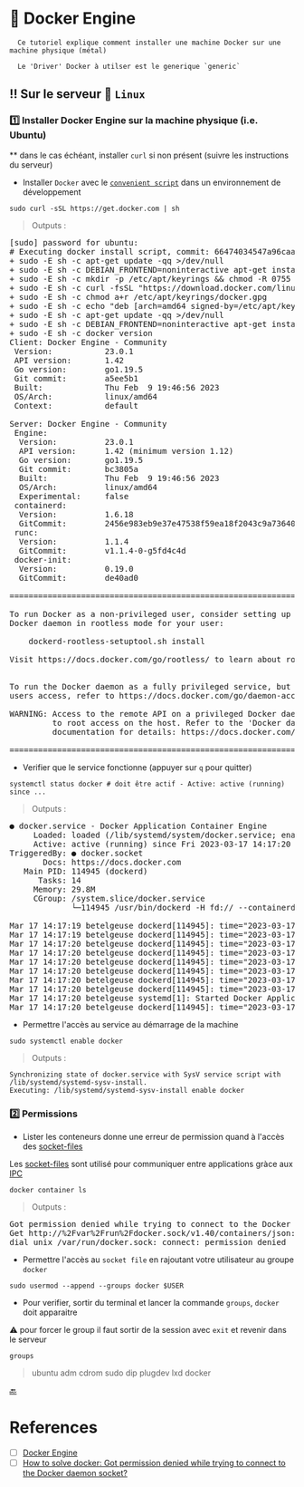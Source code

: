 # :tractor: Docker Engine

```
  Ce tutoriel explique comment installer une machine Docker sur une machine physique (métal)

  Le 'Driver' Docker à utilser est le generique `generic`
```

## :bangbang: Sur le serveur :penguin: `Linux` 

### :one: Installer Docker Engine sur la machine physique (i.e. Ubuntu)

** dans le cas échéant, installer `curl` si non présent (suivre les instructions du serveur)

* Installer `Docker` avec le [`convenient script`](https://docs.docker.com/engine/install/ubuntu/#install-using-the-convenience-script) dans un environnement de  développement

```
sudo curl -sSL https://get.docker.com | sh
```
> Outputs :
<pre>
[sudo] password for ubuntu: 
# Executing docker install script, commit: 66474034547a96caa0a25be56051ff8b726a1b28
+ sudo -E sh -c apt-get update -qq >/dev/null
+ sudo -E sh -c DEBIAN_FRONTEND=noninteractive apt-get install -y -qq apt-transport-https ca-certificates curl >/dev/null
+ sudo -E sh -c mkdir -p /etc/apt/keyrings && chmod -R 0755 /etc/apt/keyrings
+ sudo -E sh -c curl -fsSL "https://download.docker.com/linux/ubuntu/gpg" | gpg --dearmor --yes -o /etc/apt/keyrings/docker.gpg
+ sudo -E sh -c chmod a+r /etc/apt/keyrings/docker.gpg
+ sudo -E sh -c echo "deb [arch=amd64 signed-by=/etc/apt/keyrings/docker.gpg] https://download.docker.com/linux/ubuntu focal stable" > /etc/apt/sources.list.d/docker.list
+ sudo -E sh -c apt-get update -qq >/dev/null
+ sudo -E sh -c DEBIAN_FRONTEND=noninteractive apt-get install -y -qq docker-ce docker-ce-cli containerd.io docker-scan-plugin docker-compose-plugin docker-ce-rootless-extras docker-buildx-plugin >/dev/null
+ sudo -E sh -c docker version
Client: Docker Engine - Community
 Version:           23.0.1
 API version:       1.42
 Go version:        go1.19.5
 Git commit:        a5ee5b1
 Built:             Thu Feb  9 19:46:56 2023
 OS/Arch:           linux/amd64
 Context:           default

Server: Docker Engine - Community
 Engine:
  Version:          23.0.1
  API version:      1.42 (minimum version 1.12)
  Go version:       go1.19.5
  Git commit:       bc3805a
  Built:            Thu Feb  9 19:46:56 2023
  OS/Arch:          linux/amd64
  Experimental:     false
 containerd:
  Version:          1.6.18
  GitCommit:        2456e983eb9e37e47538f59ea18f2043c9a73640
 runc:
  Version:          1.1.4
  GitCommit:        v1.1.4-0-g5fd4c4d
 docker-init:
  Version:          0.19.0
  GitCommit:        de40ad0

================================================================================

To run Docker as a non-privileged user, consider setting up the
Docker daemon in rootless mode for your user:

    dockerd-rootless-setuptool.sh install

Visit https://docs.docker.com/go/rootless/ to learn about rootless mode.


To run the Docker daemon as a fully privileged service, but granting non-root
users access, refer to https://docs.docker.com/go/daemon-access/

WARNING: Access to the remote API on a privileged Docker daemon is equivalent
         to root access on the host. Refer to the 'Docker daemon attack surface'
         documentation for details: https://docs.docker.com/go/attack-surface/

================================================================================
</pre>

* Verifier que le service fonctionne (appuyer sur `q` pour quitter)

```
systemctl status docker # doit être actif - Active: active (running) since ...
```
> Outputs :
<pre>
● docker.service - Docker Application Container Engine
     Loaded: loaded (/lib/systemd/system/docker.service; enabled; vendor preset: enabled)
     Active: active (running) since Fri 2023-03-17 14:17:20 UTC; 1min 31s ago
TriggeredBy: ● docker.socket
       Docs: https://docs.docker.com
   Main PID: 114945 (dockerd)
      Tasks: 14
     Memory: 29.8M
     CGroup: /system.slice/docker.service
             └─114945 /usr/bin/dockerd -H fd:// --containerd=/run/containerd/containerd.sock

Mar 17 14:17:19 betelgeuse dockerd[114945]: time="2023-03-17T14:17:19.439773584Z" level=info msg="[core] [Cha>
Mar 17 14:17:19 betelgeuse dockerd[114945]: time="2023-03-17T14:17:19.533008944Z" level=info msg="Loading con>
Mar 17 14:17:20 betelgeuse dockerd[114945]: time="2023-03-17T14:17:20.111369570Z" level=info msg="Default bri>
Mar 17 14:17:20 betelgeuse dockerd[114945]: time="2023-03-17T14:17:20.189804541Z" level=info msg="Loading con>
Mar 17 14:17:20 betelgeuse dockerd[114945]: time="2023-03-17T14:17:20.202002319Z" level=warning msg="WARNING:>
Mar 17 14:17:20 betelgeuse dockerd[114945]: time="2023-03-17T14:17:20.202047580Z" level=info msg="Docker daem>
Mar 17 14:17:20 betelgeuse dockerd[114945]: time="2023-03-17T14:17:20.202150926Z" level=info msg="Daemon has >
Mar 17 14:17:20 betelgeuse dockerd[114945]: time="2023-03-17T14:17:20.220793310Z" level=info msg="[core] [Ser>
Mar 17 14:17:20 betelgeuse systemd[1]: Started Docker Application Container Engine.
Mar 17 14:17:20 betelgeuse dockerd[114945]: time="2023-03-17T14:17:20.228586993Z" level=info msg="API listen 
</pre>

* Permettre l'accès au service au démarrage de la machine

```
sudo systemctl enable docker
```
> Outputs :
```
Synchronizing state of docker.service with SysV service script with /lib/systemd/systemd-sysv-install.
Executing: /lib/systemd/systemd-sysv-install enable docker
```

### :two: Permissions

* Lister les conteneurs donne une erreur de permission quand à l'accès des [socket-files](https://askubuntu.com/questions/372725/what-are-socket-files)

Les [socket-files](https://askubuntu.com/questions/372725/what-are-socket-files) sont utilisé pour communiquer entre applications gràce aux [IPC](https://en.wikipedia.org/wiki/Inter-process_communication)

```
docker container ls
```
> Outputs :
<pre>
Got permission denied while trying to connect to the Docker daemon socket at unix:///var/run/docker.sock: 
Get http://%2Fvar%2Frun%2Fdocker.sock/v1.40/containers/json: 
dial unix /var/run/docker.sock: connect: permission denied
</pre>

* Permettre l'accès au `socket file` en rajoutant votre utilisateur au groupe `docker`

```
sudo usermod --append --groups docker $USER
```

* Pour verifier, sortir du terminal et lancer la commande `groups`, `docker` doit apparaitre

:warning: pour forcer le group il faut sortir de la session avec `exit` et revenir dans le serveur

```
groups
```
> ubuntu adm cdrom sudo dip plugdev lxd docker


[ :back: ](README.md#ddocker-whale)

# References

- [ ] [Docker Engine](https://github.com/CollegeBoreal/Tutoriels/tree/main/2.MicroServices/1.Containers/2.Docker/1.Engine/2.Linux)
- [ ] [How to solve docker: Got permission denied while trying to connect to the Docker daemon socket?](https://medium.com/nerd-for-tech/how-to-solve-docker-got-permission-denied-while-trying-to-connect-to-the-docker-daemon-socket-82e81ab012b7)
